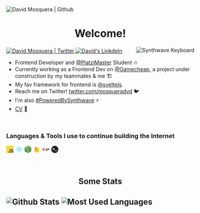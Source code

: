   
<img src="https://i.imgur.com/pF0l2Pq.gif" alt="David Mosquera | Github" style="margin: 0 auto;" title="David Mosquera | Github" />

<h1 align='center'>Welcome!</h1>


  <img align="right" alt='Synthwave Keyboard' style="margin: 0 auto;" src="https://media2.giphy.com/media/xULW8t4niLpdPz9GRW/200w.webp?cid=ecf05e47a4e2c4ef5b48dd1c21e04c88f9a3c0de6fb939d2&rid=200w.webp">

<p align='left'>
  <a href="https://twitter.com/mosqueradvd">
    <img align="center" alt="David Mosquera | Twitter" width="22px" src="https://cdn.jsdelivr.net/npm/simple-icons@v3/icons/twitter.svg" />
  </a>
  <a href="https://www.linkedin.com/in/mosqueradavid/">
    <img align="center" alt="David's LinkdeIn" width="22px" src="https://cdn.jsdelivr.net/npm/simple-icons@v3/icons/linkedin.svg" />
  </a>
</p>

- Frontend Developer and [@PlatziMaster](https://github.com/PlatziMaster) Student 🔥
- Currently working as a Frontend Dev on [@Gamecheap](https://github.com/fresh-xcraping-enchiladas), a project under construction by my teammates & me 🏗️
- My fav framework for frontend is [@sveltejs](https://github.com/sveltejs).
- Reach me on Twitter! [twitter.com/mosqueradvd](https://twitter.com/mosqueradvd) 🐦
- I'm also [#PoweredBySynthwave](https://www.youtube.com/watch?v=xdQBN3jhjb8&t=3203s) ⚡
- [CV](https://ceev.io/@mosqueradvd) 📖

<br />

**<h3>Languages & Tools I use to continue building the Internet</h3>**

<code><img height="20" src="https://raw.githubusercontent.com/github/explore/80688e429a7d4ef2fca1e82350fe8e3517d3494d/topics/javascript/javascript.png"></code>
<code><img height="20" src="https://raw.githubusercontent.com/github/explore/80688e429a7d4ef2fca1e82350fe8e3517d3494d/topics/react/react.png"></code>
<code><img height="20" src="https://raw.githubusercontent.com/github/explore/80688e429a7d4ef2fca1e82350fe8e3517d3494d/topics/nodejs/nodejs.png"></code>
<code><img height="20" src="https://raw.githubusercontent.com/github/explore/80688e429a7d4ef2fca1e82350fe8e3517d3494d/topics/firebase/firebase.png"></code>
<code><img height="20" src="https://raw.githubusercontent.com/github/explore/80688e429a7d4ef2fca1e82350fe8e3517d3494d/topics/git/git.png"></code>
<code><img height="20" src="https://raw.githubusercontent.com/github/explore/80688e429a7d4ef2fca1e82350fe8e3517d3494d/topics/terminal/terminal.png"></code>


<br />

<h2 align='center'>Some Stats<h2>

![Github Stats](https://github-readme-stats.vercel.app/api?username=mosqueradvd&theme=radical)
![Most Used Languages](https://github-readme-stats.vercel.app/api/top-langs/?username=mosqueradvd&theme=radical)
